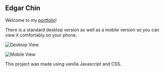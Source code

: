 ## Edgar Chin

Welcome to my [portfolio](https://echin522.github.io/)!

There is a standard desktop version as well as a mobile version so you can view it comfortably on your phone.

![Desktop View](https://i.imgur.com/b2my2cF.gif)

![Mobile View](https://i.imgur.com/n9lBTaL.gif)

This project was made using vanilla Javascript and CSS.

